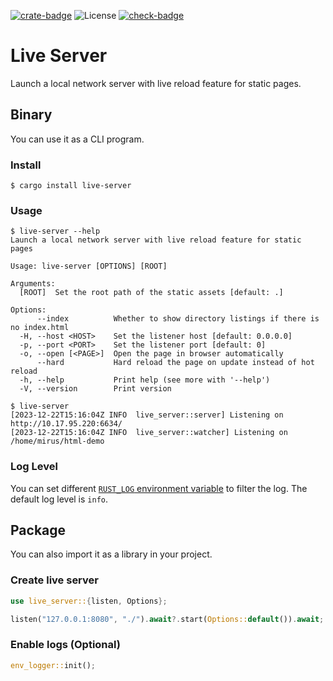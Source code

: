 [![crate-badge]][crate-link]
![License](https://img.shields.io/crates/l/live-server)
[![check-badge]][check-link]

[crate-badge]: https://img.shields.io/crates/v/live-server
[crate-link]: https://crates.io/crates/live-server
[check-badge]: https://github.com/lomirus/live-server/workflows/check/badge.svg
[check-link]: https://github.com/lomirus/live-server/actions/workflows/check.yaml

# Live Server

Launch a local network server with live reload feature for static pages.

## Binary

You can use it as a CLI program.

### Install

```console
$ cargo install live-server
```

### Usage

```console
$ live-server --help
Launch a local network server with live reload feature for static pages

Usage: live-server [OPTIONS] [ROOT]

Arguments:
  [ROOT]  Set the root path of the static assets [default: .]

Options:
      --index          Whether to show directory listings if there is no index.html
  -H, --host <HOST>    Set the listener host [default: 0.0.0.0]
  -p, --port <PORT>    Set the listener port [default: 0]
  -o, --open [<PAGE>]  Open the page in browser automatically
      --hard           Hard reload the page on update instead of hot reload
  -h, --help           Print help (see more with '--help')
  -V, --version        Print version
```

```console
$ live-server
[2023-12-22T15:16:04Z INFO  live_server::server] Listening on http://10.17.95.220:6634/
[2023-12-22T15:16:04Z INFO  live_server::watcher] Listening on /home/mirus/html-demo
```

### Log Level

You can set different [`RUST_LOG` environment variable](https://rust-lang-nursery.github.io/rust-cookbook/development_tools/debugging/config_log.html) to filter the log. The default log level is `info`.

## Package

You can also import it as a library in your project.

### Create live server

```rust
use live_server::{listen, Options};

listen("127.0.0.1:8080", "./").await?.start(Options::default()).await;
```

### Enable logs (Optional)

```rust
env_logger::init();
```